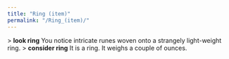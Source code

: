 ```yaml
---
title: "Ring (item)"
permalink: "/Ring_(item)/"
---
```


\> **look ring**
You notice intricate runes woven onto a strangely light-weight ring.
\> **consider ring**
It is a ring.
It weighs a couple of ounces.